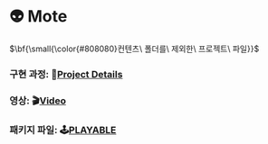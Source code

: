 # 👽 Mote

$\bf{\small{\color{#808080}컨텐츠\ 폴더를\ 제외한\ 프로젝트\ 파일}}$

### 구현 과정: 📄[Project Details](https://www.notion.so/Project-Mote-1240c0421f3b81dbbce1eb1e0baae067?pvs=4 "Go to Notion")
### 영상: 🎬[Video](https://www.youtube.com/watch?v=q9L0JoAHNII "Project Mote Play Video")
### 패키지 파일: 🕹️[PLAYABLE](https://drive.google.com/file/d/12WNArQkTXBsJDakwpaDKl6FVh34ZW5hs/view "Google Drive Link")
